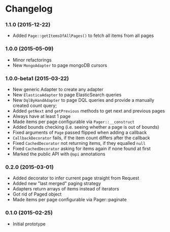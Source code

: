 Changelog
=========

### 1.1.0 (2015-12-22)

* Added `Page::getItemsOfAllPages()` to fetch all items from all pages

### 1.0.0 (2015-05-09)

* Minor refactorings
* New `MongoAdapter` to page mongoDB cursors

### 1.0.0-beta1 (2015-03-22)

* New generic Adapter to create any adapter
* New `ElasticaAdapter` to page ElasticSearch queries
* New `DqlByHandAdapter` to page DQL queries and provide a manually created count
  query;
* Added `getNext` and `getPrevious` methods to get next and previous pages
* Always have at least 1 page
* Made items per page configurable via `Pager::__construct`
* Added bounds checking (i.e. seeing whether a page is out of bounds)
* Fixed arguments of `Page` passed flipped when adding a callback
* `CallbackDecorator` fails, if the item count differs after the callback
* Fixed `CachedDecorator` not returning items, if they equalled `null`
* Fixed `CachedDecorator` asking for items again if none found at first
* Marked the public API with `@api` annotations

### 0.2.0 (2015-03-01)

* Added decorator to infer current page straight from Request
* Added new "last merged" paging strategy
* Adapters return arrays of items instead of iterators
* Got rid of Paged object
* Made items per page configurable via Pager::paginate

### 0.1.0 (2015-02-25)

* Initial prototype

